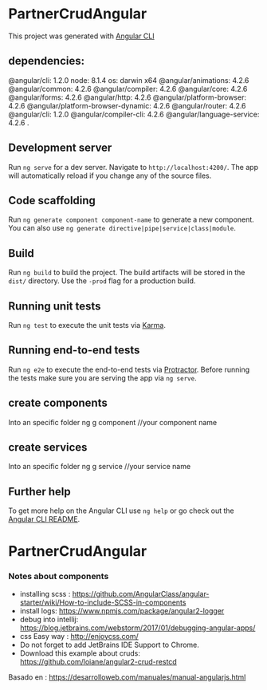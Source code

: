# PartnerCrudAngular

This project was generated with [Angular CLI](https://github.com/angular/angular-cli) 

## dependencies:

@angular/cli: 1.2.0
node: 8.1.4
os: darwin x64
@angular/animations: 4.2.6
@angular/common: 4.2.6
@angular/compiler: 4.2.6
@angular/core: 4.2.6
@angular/forms: 4.2.6
@angular/http: 4.2.6
@angular/platform-browser: 4.2.6
@angular/platform-browser-dynamic: 4.2.6
@angular/router: 4.2.6
@angular/cli: 1.2.0
@angular/compiler-cli: 4.2.6
@angular/language-service: 4.2.6
.

## Development server

Run `ng serve` for a dev server. Navigate to `http://localhost:4200/`. The app will automatically reload if you change any of the source files.

## Code scaffolding

Run `ng generate component component-name` to generate a new component. You can also use `ng generate directive|pipe|service|class|module`.

## Build

Run `ng build` to build the project. The build artifacts will be stored in the `dist/` directory. Use the `-prod` flag for a production build.

## Running unit tests

Run `ng test` to execute the unit tests via [Karma](https://karma-runner.github.io).

## Running end-to-end tests

Run `ng e2e` to execute the end-to-end tests via [Protractor](http://www.protractortest.org/).
Before running the tests make sure you are serving the app via `ng serve`.


## create components

Into an specific folder 
ng g component /<your folder name>/your component name

## create services

Into an specific folder 
ng g service /<your folder name>/your service name


## Further help

To get more help on the Angular CLI use `ng help` or go check out the [Angular CLI README](https://github.com/angular/angular-cli/blob/master/README.md).

# PartnerCrudAngular

### Notes about components

* installing scss : https://github.com/AngularClass/angular-starter/wiki/How-to-include-SCSS-in-components
* install logs: https://www.npmjs.com/package/angular2-logger
* debug into intellij: https://blog.jetbrains.com/webstorm/2017/01/debugging-angular-apps/
* css Easy way : http://enjoycss.com/
* Do not forget to add JetBrains IDE Support to Chrome.
* Download this example about cruds: https://github.com/loiane/angular2-crud-restcd


Basado en :
https://desarrolloweb.com/manuales/manual-angularjs.html

